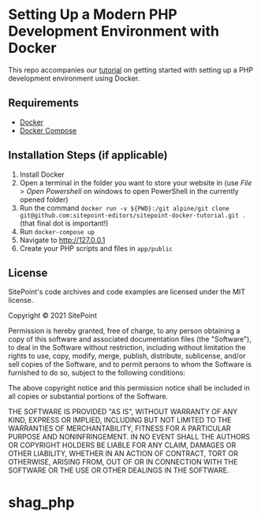 # Setting Up a Modern PHP Development Environment with Docker

This repo accompanies our [tutorial](https://www.sitepoint.com/docker-php-development-environment/) on getting started with setting up a PHP development environment using Docker.

## Requirements

* [Docker](https://docs.docker.com/get-docker/)
* [Docker Compose](https://docs.docker.com/get-docker/)

## Installation Steps (if applicable)

1. Install Docker
2. Open a terminal in the folder you want to store your website in (use _File_ > _Open Powershell_ on windows to open PowerShell in the currently opened folder)
3. Run the command `docker run -v ${PWD}:/git alpine/git clone git@github.com:sitepoint-editors/sitepoint-docker-tutorial.git .` (that final dot is important!)
4. Run `docker-compose up`
5. Navigate to <http://127.0.0.1>
6. Create your PHP scripts and files in `app/public`

## License

SitePoint's code archives and code examples are licensed under the MIT license.

Copyright © 2021 SitePoint

Permission is hereby granted, free of charge, to any person obtaining a copy of this software and associated documentation files (the "Software"), to deal in the Software without restriction, including without limitation the rights to use, copy, modify, merge, publish, distribute, sublicense, and/or sell copies of the Software, and to permit persons to whom the Software is furnished to do so, subject to the following conditions:

The above copyright notice and this permission notice shall be included in all copies or substantial portions of the Software.

THE SOFTWARE IS PROVIDED "AS IS", WITHOUT WARRANTY OF ANY KIND, EXPRESS OR IMPLIED, INCLUDING BUT NOT LIMITED TO THE WARRANTIES OF MERCHANTABILITY, FITNESS FOR A PARTICULAR PURPOSE AND NONINFRINGEMENT. IN NO EVENT SHALL THE AUTHORS OR COPYRIGHT HOLDERS BE LIABLE FOR ANY CLAIM, DAMAGES OR OTHER LIABILITY, WHETHER IN AN ACTION OF CONTRACT, TORT OR OTHERWISE, ARISING FROM, OUT OF OR IN CONNECTION WITH THE SOFTWARE OR THE USE OR OTHER DEALINGS IN THE SOFTWARE.
# shag_php
